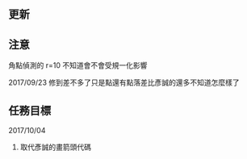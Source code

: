 ## 更新


## 注意
角點偵測的 r=10 不知道會不會受規一化影響

2017/09/23 修到差不多了只是點還有點落差比彥誠的還多不知道怎麼樣了

## 任務目標
2017/10/04
1. 取代彥誠的畫箭頭代碼